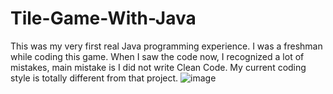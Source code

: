 # Tile-Game-With-Java

This was my very first real Java programming experience. I was a freshman while coding this game. When I saw the code now, I recognized a lot of mistakes, main mistake is I did not write Clean Code. My current coding style is totally different from that project.
![image](https://user-images.githubusercontent.com/42948198/136835738-d3936249-ae8c-4c2f-aa2f-e335ef6afa4d.png)
